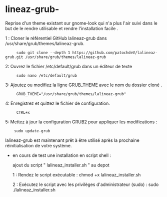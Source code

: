# lineaz-grub-
Reprise d'un theme existant sur gnome-look qui n'a plus l'air suivi dans le but de le rendre utilisable et rendre l'installation facile .



1 : Cloner le référentiel GitHub lalineaz-grub dans /usr/share/grub/themes/lalineaz-grub.

         sudo git clone --depth 1 https://github.com/patochdeV/lalineaz-grub.git /usr/share/grub/themes/lalineaz-grub

2: Ouvrez le fichier /etc/default/grub dans un éditeur de texte 

         sudo nano /etc/default/grub

3: Ajoutez ou modifiez la ligne GRUB_THEME avec le nom du dossier cloné .

         GRUB_THEME="/usr/share/grub/themes/lalineaz-grub"

4: Enregistrez et quittez le fichier de configuration.

         CTRL+x

5: Mettez à jour la configuration GRUB2 pour appliquer les modifications :

        sudo update-grub

lalineaz-grub est maintenant prêt à être utilisé après la prochaine réinitialisation de votre système.



- en cours de test une installation en script shell :

  ajout du script " lalineaz_installer.sh " au depot 

  1 : Rendez le script exécutable : chmod +x lalineaz_installer.sh

  2 : Exécutez le script avec les privilèges d'administrateur (sudo) : sudo ./lalineaz_installer.sh

  

